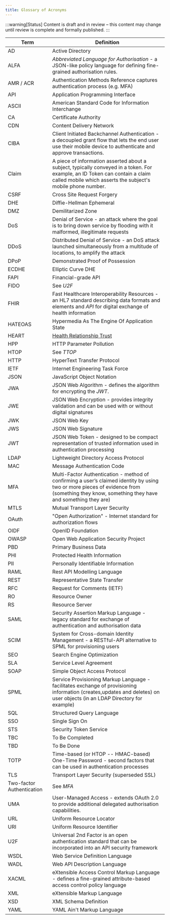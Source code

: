 ```yaml
---
title: Glossary of Acronyms
---
```

:::warning[Status]
Content is draft and in review – this content may change until review is complete and formally published.
:::

| Term    |  Definition                                        |
|---------|----------------------------------------------------|
| AD      | Active Directory                                   |
| ALFA | *Abbreviated Language for Authorisation* - a JSON-like policy language for defining fine-grained authorisation rules. |
| AMR / ACR | Authentication Methods Reference captures authentication process (e.g. MFA)   |
| API     | Application Programming Interface                  |
| ASCII   | American Standard Code for Information Interchange |
| CA      | Certificate Authority                              |
| CDN     | Content Delivery Network                           |
| CIBA | Client Initiated Backchannel Authentication - a decoupled grant flow that lets the end user use their mobile device to authenticate and approve transactions. |
| Claim | A piece of information asserted about a subject, typically conveyed in a token. For example, an ID Token can contain a claim called mobile which asserts the subject's mobile phone number. |
| CSRF    | Cross Site Request Forgery                         |
| DHE     | Diffie-Hellman Ephemeral                           |
| DMZ     | Demilitarized Zone                                 |
| DoS     | Denial of Service - an attack where the goal is to bring down service by flooding with it malformed, illegitimate requests |
| DDoS    | Distributed Denial of Service - an DoS attack launched simultaneously from a multitude of locations, to amplify the attack |
|DPoP     | Demonstrated Proof of Possession                   |
| ECDHE   | Elliptic Curve DHE                                 |
| FAPI    | Financial-grade API                                |
| FIDO    | See *U2F*                                          |
| FHIR | Fast Healthcare Interoperability Resources - an HL7 standard describing data formats and elements and *API* for digital exchange of health information |
| HATEOAS | Hypermedia As The Engine Of Application State      |
| HEART   | [Health Relationship Trust](https://openid.net/wg/heart/) |
| HPP     | HTTP Parameter Pollution                           |
| HTOP    | See *TTOP*                                         |
| HTTP    | HyperText Transfer Protocol                        |
| IETF    | Internet Engineering Task Force                    |
| JSON    | JavaScript Object Notation                         |
| JWA     | JSON Web Algorithm - defines the algorithm for encrypting the *JWT*.   |
| JWE     | JSON Web Encryption - provides integrity validation and can be used with or without digital signatures  |
| JWK     | JSON Web Key                                       |
| JWS     | JSON Web Signature                                 |
| JWT     | JSON Web Token - designed to be compact representation of trusted information used in authentication processing  |
| LDAP    | Lightweight Directory Access Protocol              |
| MAC     | Message Authentication Code                        |
| MFA     | Multi-Factor Authentication - method of confirming a user’s claimed identity by using two or more pieces of evidence from (something they know, something they have and something they are) |
| MTLS    | Mutual Transport Layer Security                    |
| OAuth   | "Open Authorization" - Internet standard for authorization flows |
| OIDF    | OpenID Foundation                                  |
| OWASP   | Open Web Application Security Project              |
| PBD     | Primary Business Data                              |
| PHI     | Protected Health Information                       |
| PII     | Personally Identifiable Information                |
| RAML    | Rest API Modelling Language                        |
| REST    | Representative State Transfer                      |
| RFC     | Request for Comments (IETF)                        |
| RO      | Resource Owner                                     |
| RS      | Resource Server                                    |
| SAML    | Security Assertion Markup Language - legacy standard for exchange of authentication and authorisation data |
| SCIM    | System for Cross-domain Identity Management - a RESTful-API alternative to SPML for provisioning users     |
| SEO     | Search Engine Optimization                         |
| SLA     | Service Level Agreement                            |
| SOAP    | Simple Object Access Protocol                      |
| SPML    | Service Provisioning Markup Language - facilitates exchange of provisioning information (creates,updates and deletes) on user objects (in an LDAP Directory for example)               |
| SQL     | Structured Query Language                          |
| SSO     | Single Sign On                                     |
| STS     | Security Token Service                             |
| TBC     | To Be Completed                                    |
| TBD     | To Be Done                                         |
| TOTP | Time-based (or HTOP -- HMAC-based) One-Time Password - second factors that can be used in authentication processes |
| TLS     | Transport Layer Security (superseded SSL)          |
| Two-factor Authentication | See *MFA* |
| UMA| User-Managed Access - extends OAuth 2.0 to provide additional delegated authorisation capabilities. |
| URL     | Uniform Resource Locator                           |
| URI     | Uniform Resource Identifier                        |
| U2F     | Universal 2nd Factor is an open authentication standard that can be incorporated into an API security framework |
| WSDL    | Web Service Definition Language                    |
| WADL    | Web API Description Language                       |
| XACML   | eXtensible Access Control Markup Language - defines a fine-grained attribute-based access control policy language         |
| XML     | eXtensible Markup Language                         |
| XSD     | XML Schema Definition                              |
| YAML    | YAML Ain't Markup Language                         |

